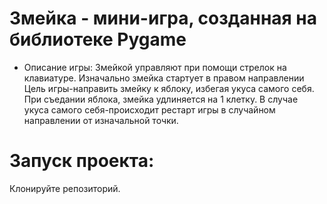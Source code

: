 # Змейка - мини-игра, созданная на библиотеке Pygame

- Описание игры:
Змейкой управляют при помощи стрелок на клавиатуре. Изначально змейка стартует в правом направлении Цель игры-направить змейку к яблоку, избегая укуса самого себя. При съедании яблока, змейка удлиняется на 1 клетку. В случае укуса самого себя-происходит рестарт игры в случайном направлении от изначальной точки.

# Запуск проекта:
Клонируйте репозиторий. 


